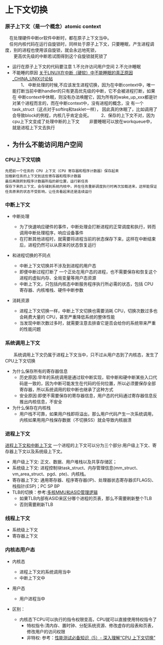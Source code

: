 上下文切换
=============

### 原子上下文（是一个概念）atomic context
&emsp;在处理硬件中断or软件中断时，都在原子上下文当中。<br>
&emsp;任何内核代码在运行自旋锁时，同样处于原子上下文，只要睡眠，产生进程调度，别的进程也使用该自旋锁，就会永远地死锁，<br>
&emsp;&emsp;更高优先级的中断若试图得到这个自旋锁就死锁了<br>
- 运行在原子上下文的代码要注意
    1.不允许访问用户空间
    2.不允许睡眠
- 不能睡的原因
[关于LINUX在中断（硬软）中不能睡眠的真正原因 _CHINA_UNIX讨论帖](http://bbs.chinaunix.net/thread-2115820-1-1.html)<br>
&emsp;&emsp;1、 中断处理的时候,不应该发生进程切换，因为在中断context中，唯一能打断当前中断handler的只有更高优先级的中断，它不会被进程打断，如果在 中断context中休眠，则没有办法唤醒它，因为所有的wake_up_xxx都是针对某个进程而言的，而在中断context中，没有进程的概念，没 有一个task_struct（这点对于softirq和tasklet一样），
  因此真的休眠了，比如调用了会导致block的例程，内核几乎肯定会死。
&emsp;&emsp;2、保存的上下文不对，因为cpu上下文变成了处理中断的上下文
&emsp;&emsp;非要睡眠可以放在workqueue中，就是进程上下文去执行
- 为什么不能访问用户空间
    - 
### CPU上下文切换

    先把前一个任务的 CPU 上下文（CPU 寄存器和程序计数器）保存起来
    加载新任务的上下文到这些寄存器和程序计数器
    最后再跳转到程序计数器所指的新位置，运行新任务
    保存下来的上下文，会存储到系统内核中，并在任务重新调度执行时再次加载进来，这样能保证任务原来的状态不受影响，让任务看起来还是连续运行

### 中断上下文

- 中断处理
    - 为了快速响应硬件的事件，中断处理会打断进程的正常调度和执行，转而调用中断处理程序，响应设备事件
    - 在打断其他进程时，就需要将进程当前的状态保存下来，这样在中断结束后，进程仍然可以从原来的状态恢复运行

- 和进程切换的不同点
    - 中断上下文切换并不涉及到进程的用户态
    - 即便中断过程打断了 一个正处在用户态的进程，也不需要保存和恢复这个进程的虚拟内存、全局变量等用户态资源
    - 中断上下文，只包括内核态中断服务程序执行所必需的状态，包括 CPU 寄存器、内核堆栈、硬件中断参数
- 消耗资源
    -  进程上下文切换一样，中断上下文切换也需要消耗 CPU，切换次数过多也会耗费大量的 CPU，甚至严重降低系统的整体性能
    - 当发现中断次数过多时，就需要注意去排查它是否会给你的系统带来严重的性能问题
       
### 系统调用上下文
&emsp;&emsp;系统调用上下文仍属于进程上下文当中，只不过从用户态到了内核态，发生了CPU上下文切换

- 为什么保存所有的寄存器信息
    - 历史原因:早年的系统调用是通过软中断实现，软中断和硬中断某些入口代码是一致的，因为中断可能发生在代码的任何位置，所以必须要保存全部寄存器，所以系统调用的软中断也继承了这种方式
    - 安全原因:即使不需要保存的寄存器信息，用户态的代码通过寄存器信息反推出内核信息，不安全
- 为什么保存在内核栈
    - 用户栈不可靠，如果用户栈即将溢出，那么用户代码产生一次系统调用，内核如果用用户栈保存数据（不切换SS）就会导致内核崩溃
    
    
### 进程上下文
[进程上下文和中断上下文](https://www.cnblogs.com/hustcat/articles/1505618.html?spm=a2c6h.12873639.0.0.3aaf6ab6PFw7y8)
 一个进程的上下文可以分为三个部分:用户级上下文、寄存器上下文以及系统级上下文。
- 用户级上下文: 正文、数据、用户堆栈以及共享存储区；
- 系统级上下文: 进程控制块task_struct、内存管理信息(mm_struct、vm_area_struct、pgd、pte)、内核栈。
- 寄存器上下文: 通用寄存器、程序寄存器(IP)、处理器状态寄存器(EFLAGS)、栈指针(ESP)；PC SP BP
- TLB的切换：参考:[多核MMU和ASID管理逻辑](https://zhuanlan.zhihu.com/p/118244515)
    - 如果TLB内部有ASID来区分哪个进程的页表，那么不需要刷新整个TLB
    - 否则需要刷新TLB
    
### 线程上下文
- 系统级上下文
- 寄存器上下文

### 内核态用户态
- 内核态
    - 进程上下文的系统调用当中
    - 中断上下文中
- 用户态
    - 用户进程当中

- 区别：
    - 内核态下CPU可以执行的指令权限变高，CPU就可以直接使用特权指令了
        - 特权指令:清内存、置时钟、分配系统资源、修改虚存的段表和页表，修改用户的访问权限
        - 非特权:
参考：[性能测试必备知识（5）- 深入理解“CPU 上下文切换”](https://www.cnblogs.com/poloyy/p/13347635.html)




